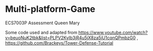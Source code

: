 # Multi-platform-Game
ECS7003P Assessment Queen Mary


Some code used and adapted from https://www.youtube.com/watch?v=beuoNuK2tbk&list=PLPV2KyIb3jR4u5jX8za5iU1cqnQPmbzG0 , https://github.com/Brackeys/Tower-Defense-Tutorial
